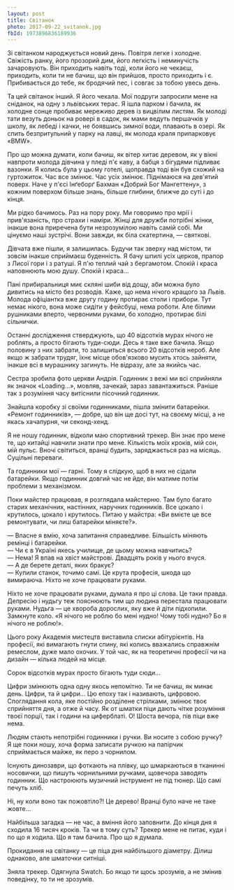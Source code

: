 ```yaml
---
layout: post
title: Світанок
photo: 2017-09-22_svitanok.jpg
fbId: 1973896836189936
---
```


Зі світанком народжується новий день. Повітря легке і холодне. Свіжість ранку, його прозорий дим, його легкість і неминучість зачаровують. Він приходить навіть тоді, коли його не чекаєш, приходить, коли ти не бачиш, що він прийшов, просто приходить і є. Прибивається до тебе, як бродячий пес, і совгає за тобою увесь день.

<!--more-->

Та цей світанок інший. Я його чекала. Мої подруги запросили мене на сніданок, на одну з львівських терас. Я ішла парком і бачила, як холодне сонце пробиває мереживо дерев із вицвілим листям. Як молоді тати везуть доньок на ровері в садок, як мами ведуть першачків у школу, як лебеді і качки, не боявшись зимної води, плавають в озері. Як спить безпритульний у парку на лавці, як молода краля припарковує «BMW».

Про що можна  думати, коли бачиш, як вітер хитає деревом, як у вікні навпроти молода дівчина у пледі п'є каву, а бабця з бігудями підливає вазонки. Я колись була у цьому готелі, щоправда тоді він був схожий на гуртожиток. Час все змінює. Час усіх змінює. Піднімаюся на дев'ятий поверх. Наче у п'єсі Інґеборґ Бахман «Добрий Бог Мангеттену», з кожним поверхом більше знань, більше глибини, ближче до суті і до кінця.

Ми рідко бачимось. Раз на пору року. Ми говоримо про мрії і прив'язаність, про страхи і наміри. Жінці для дружби потрібні жінки, інакше вона приречена бути незрозумілою навіть самій собі. Ми цінуємо наші зустрічі. Вони завжди, як біла скатертина, — святкові.

Дівчата вже пішли, я залишилась. Будучи так зверху над містом, ти зовсім інакше сприймаєш буденність. Я бачу шпилі усіх церков, прапор з Лисої гори і з ратуші. Я п'ю теплий чай з бергамотом. Спокій і краса наповнюють мою душу. Спокій і краса...

Пані прибиральниця миє скляні шиби від дощу, аби можна було дивитись на місто без розводів. Каже, що нема нічого кращого за Львів. Молода офіціантка вже другу годину протирає столи і прибори. Тут немає нікого, вона може сидіти у фейсбуці, нема роботи. Але білими рушниками вперто, червоними руками, бо холодно, протирає білі сільнички.

Останні дослідження стверджують, що 40 відсотків мурах нічого не роблять, а просто бігають туди-сюди. Десь я таке вже бачила. Якщо половину з них забрати, то залишиться всього 20 відсотків нероб. Але якщо ж забрати трудяг, їхнє місце обов'язково мусить хтось зайняти, інакше всі в мурашнику загинуть. Не відразу, але за якийсь час.

Сестра зробила фото церкви Андрія. Годинник з вежі ми всі сприйняли як значок «Loading...», мовляв, зачекай, зараз завантажиться. Раніше так з розуміння часу витіснили пісочний годинник.

Знайшла коробку зі своїми годинниками, пішла змінити батарейки. «Ремонт годинників», — добре, що він ще досі тут, на своєму місці, а не якась хачапурня, чи секонд-хенд.

Я не ношу годинник, відколи маю спортивний трекер. Він знає про мене те, що китайці навчили знати про мене. Кількість моїх кроків, мій сон, мій пульс. Вночі світиться, вранці будить, заряджається раз на місяць. Суцільні переваги.

Та годинники мої — гарні. Тому я слідкую, щоб в них не сідали батарейки. Якщо годинник довгий час не йде, він матиме потім проблеми з механізмом.

Поки майстер працював, я розглядала майстерню. Там було багато старих механічних, настінних, наручних годинників. Все цокало і крутилось, цокало і крутилось. Питаю у майстра: «Ви вмієте це все ремонтувати, чи лиш батарейки міняєте?».

— Власне я вмію, хоча запитання справедливе. Більшість міняють ремінці і батарейки.<br />
— Чи є в Україні якесь училище, де цьому можна навчитись?<br />
— Нема! Я впав на хвіст майстрові. Двадцять років у нього вчуся.<br />
— А де берете деталі, яких бракує?<br />
— Купили станок, точимо самі. Це крута професія, шкода що вимираюча. Ніхто не хоче  працювати руками.

Ніхто не хоче працювати руками, думала я про ці слова. Це таки правда. Депресію і нудьгу теж пояснюють тим що людина перестала працювати руками. Нудьга — це хвороба дорослих, яку вже й діти підхопили. Замкнуте коло. «Я нічого не роблю бо мені нудно! Чому тобі нудно? Бо я нічого не роблю!».

Цього року Академія мистецтв виставила списки абітурієнтів. На професії, які вимагають гнути спину, які колись вважались справжнім ремеслом, дуже мало охочих. У той час, як на теоретичні професії чи на дизайн — кілька людей на місце.

Сорок відсотків мурах просто бігають туди сюди...

Цифри змінюють одна одну якось непомітно. Ти не бачиш, як минає день. Цифри, та й цифри... Цю епоху так і називають, цифровою. Споглядання кола, яке постійно розділене стрілками, змінює твоє сприйняття дня, а отже й часу. Як от шматки піци дають чітке розуміння твоєї порції, так і години на циферблаті. О! Шоста вечора, пів піци вже нема.

Людям стають непотрібні годинники і ручки. Ви носите з собою ручку? Я ще поки ношу, хоча форма записати ручкою на папірчик сприймається майже, як перо з чорнилом.

Існують динозаври, що фоткають на плівку, що шмаркаються в тканинні носовички, що пишуть чорнильними ручками, щовечора заводять годинник. Що настроюють музичний інструмент не під тюнер. Що самі печуть хліб.

Ні, ну коли воно так пожовтіло?! Це дерево! Вранці було наче не таке жовте...

Найбільша загадка — не час, а вміння його заповнити. До кінця дня я сходила 16 тисяч кроків. Та чи в тому суть? Трекер мене не питає, куди і по що я ходила. Що я там бачила. Про що я думала.

Прокидання на світанку — це піца дня найбільшого діаметру. Ділиш однаково, але шматочки ситніші.

Зняла трекер. Одягнула Swatch. Бо якщо ти щось зрозумів, а не змінив поведінку, то ти не зрозумів.